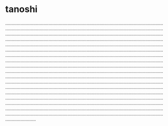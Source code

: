 # tanoshi

................................................................................................................................................................................................................................................................................................................................................................................................................................................................................................................................................................................................................................................................................................................................................................................................................................................................................................................................................................................................................................................................................................................................................................................................................................................................................................................................................................................................................................................................................................................................................................................................................................................................................................................................................................................................................................................................................................................................................................................................................................................................................................................................................................................................................................................................................................................................................